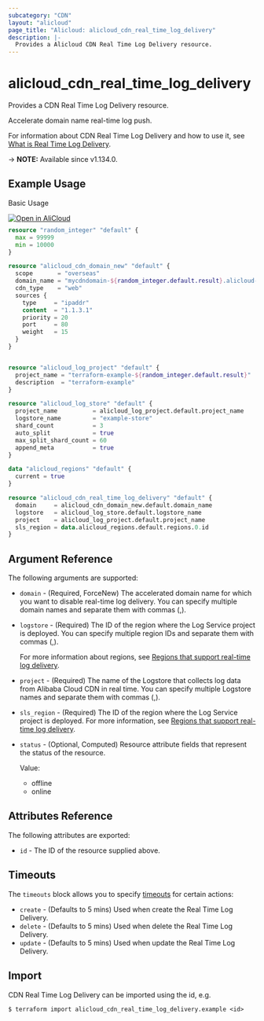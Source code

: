 ```yaml
---
subcategory: "CDN"
layout: "alicloud"
page_title: "Alicloud: alicloud_cdn_real_time_log_delivery"
description: |-
  Provides a Alicloud CDN Real Time Log Delivery resource.
---
```


# alicloud_cdn_real_time_log_delivery

Provides a CDN Real Time Log Delivery resource.

Accelerate domain name real-time log push.

For information about CDN Real Time Log Delivery and how to use it, see [What is Real Time Log Delivery](https://www.alibabacloud.com/help/en/cdn/developer-reference/api-cdn-2018-05-10-createrealtimelogdelivery).

-> **NOTE:** Available since v1.134.0.

## Example Usage

Basic Usage

<div style="display: block;margin-bottom: 40px;"><div class="oics-button" style="float: right;position: absolute;margin-bottom: 10px;">
  <a href="https://api.aliyun.com/terraform?resource=alicloud_cdn_real_time_log_delivery&exampleId=63f84f4b-707f-6281-1841-733021627c67951707c1&activeTab=example&spm=docs.r.cdn_real_time_log_delivery.0.63f84f4b70&intl_lang=EN_US" target="_blank">
    <img alt="Open in AliCloud" src="https://img.alicdn.com/imgextra/i1/O1CN01hjjqXv1uYUlY56FyX_!!6000000006049-55-tps-254-36.svg" style="max-height: 44px; max-width: 100%;">
  </a>
</div></div>

```terraform
resource "random_integer" "default" {
  max = 99999
  min = 10000
}

resource "alicloud_cdn_domain_new" "default" {
  scope       = "overseas"
  domain_name = "mycdndomain-${random_integer.default.result}.alicloud-provider.cn"
  cdn_type    = "web"
  sources {
    type     = "ipaddr"
    content  = "1.1.3.1"
    priority = 20
    port     = 80
    weight   = 15
  }
}


resource "alicloud_log_project" "default" {
  project_name = "terraform-example-${random_integer.default.result}"
  description  = "terraform-example"
}

resource "alicloud_log_store" "default" {
  project_name          = alicloud_log_project.default.project_name
  logstore_name         = "example-store"
  shard_count           = 3
  auto_split            = true
  max_split_shard_count = 60
  append_meta           = true
}

data "alicloud_regions" "default" {
  current = true
}

resource "alicloud_cdn_real_time_log_delivery" "default" {
  domain     = alicloud_cdn_domain_new.default.domain_name
  logstore   = alicloud_log_store.default.logstore_name
  project    = alicloud_log_project.default.project_name
  sls_region = data.alicloud_regions.default.regions.0.id
}
```

## Argument Reference

The following arguments are supported:
* `domain` - (Required, ForceNew) The accelerated domain name for which you want to disable real-time log delivery. You can specify multiple domain names and separate them with commas (,).
* `logstore` - (Required) The ID of the region where the Log Service project is deployed. You can specify multiple region IDs and separate them with commas (,).

  For more information about regions, see [Regions that support real-time log delivery](https://www.alibabacloud.com/help/en/doc-detail/144883.html).
* `project` - (Required) The name of the Logstore that collects log data from Alibaba Cloud CDN in real time. You can specify multiple Logstore names and separate them with commas (,).
* `sls_region` - (Required) The ID of the region where the Log Service project is deployed. For more information, see [Regions that support real-time log delivery](https://www.alibabacloud.com/help/en/doc-detail/144883.html).
* `status` - (Optional, Computed) Resource attribute fields that represent the status of the resource.

  Value:
  - offline
  - online

## Attributes Reference

The following attributes are exported:
* `id` - The ID of the resource supplied above.

## Timeouts

The `timeouts` block allows you to specify [timeouts](https://www.terraform.io/docs/configuration-0-11/resources.html#timeouts) for certain actions:
* `create` - (Defaults to 5 mins) Used when create the Real Time Log Delivery.
* `delete` - (Defaults to 5 mins) Used when delete the Real Time Log Delivery.
* `update` - (Defaults to 5 mins) Used when update the Real Time Log Delivery.

## Import

CDN Real Time Log Delivery can be imported using the id, e.g.

```shell
$ terraform import alicloud_cdn_real_time_log_delivery.example <id>
```